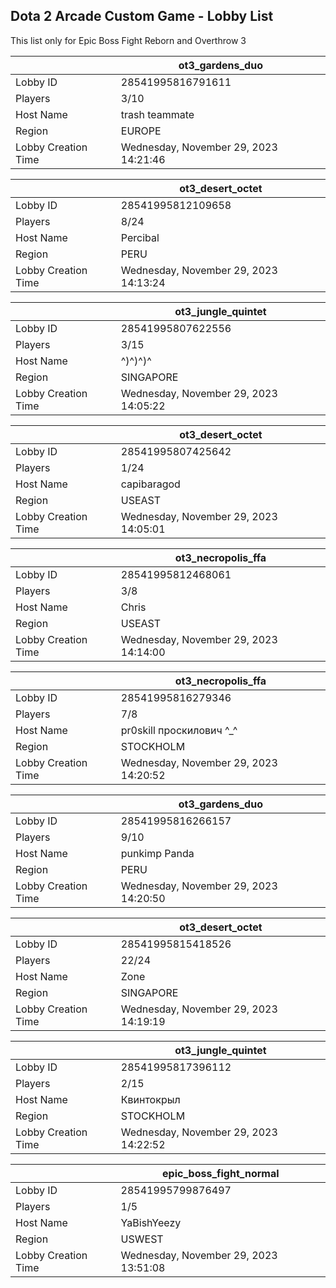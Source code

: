 ## Dota 2 Arcade Custom Game - Lobby List

This list only for Epic Boss Fight Reborn and Overthrow 3

|  | ot3_gardens_duo |
| ------ | ------ |
| Lobby ID | 28541995816791611 |
| Players | 3/10 |
| Host Name | trash teammate |
| Region | EUROPE |
| Lobby Creation Time | Wednesday, November 29, 2023 14:21:46 |


|  | ot3_desert_octet |
| ------ | ------ |
| Lobby ID | 28541995812109658 |
| Players | 8/24 |
| Host Name | Percibal |
| Region | PERU |
| Lobby Creation Time | Wednesday, November 29, 2023 14:13:24 |


|  | ot3_jungle_quintet |
| ------ | ------ |
| Lobby ID | 28541995807622556 |
| Players | 3/15 |
| Host Name | ^)^)^)^ |
| Region | SINGAPORE |
| Lobby Creation Time | Wednesday, November 29, 2023 14:05:22 |


|  | ot3_desert_octet |
| ------ | ------ |
| Lobby ID | 28541995807425642 |
| Players | 1/24 |
| Host Name | capibaragod |
| Region | USEAST |
| Lobby Creation Time | Wednesday, November 29, 2023 14:05:01 |


|  | ot3_necropolis_ffa |
| ------ | ------ |
| Lobby ID | 28541995812468061 |
| Players | 3/8 |
| Host Name | Chris |
| Region | USEAST |
| Lobby Creation Time | Wednesday, November 29, 2023 14:14:00 |


|  | ot3_necropolis_ffa |
| ------ | ------ |
| Lobby ID | 28541995816279346 |
| Players | 7/8 |
| Host Name | pr0skill проскилович ^_^ |
| Region | STOCKHOLM |
| Lobby Creation Time | Wednesday, November 29, 2023 14:20:52 |


|  | ot3_gardens_duo |
| ------ | ------ |
| Lobby ID | 28541995816266157 |
| Players | 9/10 |
| Host Name | punkimp Panda |
| Region | PERU |
| Lobby Creation Time | Wednesday, November 29, 2023 14:20:50 |


|  | ot3_desert_octet |
| ------ | ------ |
| Lobby ID | 28541995815418526 |
| Players | 22/24 |
| Host Name | Zone |
| Region | SINGAPORE |
| Lobby Creation Time | Wednesday, November 29, 2023 14:19:19 |


|  | ot3_jungle_quintet |
| ------ | ------ |
| Lobby ID | 28541995817396112 |
| Players | 2/15 |
| Host Name | Квинтокрыл |
| Region | STOCKHOLM |
| Lobby Creation Time | Wednesday, November 29, 2023 14:22:52 |


|  | epic_boss_fight_normal |
| ------ | ------ |
| Lobby ID | 28541995799876497 |
| Players | 1/5 |
| Host Name | YaBishYeezy |
| Region | USWEST |
| Lobby Creation Time | Wednesday, November 29, 2023 13:51:08 |


